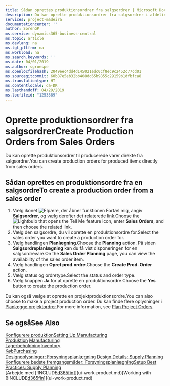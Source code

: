 ```yaml
---
title: Sådan oprettes produktionsordrer fra salgsordrer | Microsoft Docs
description: Du kan oprette produktionsordrer fra salgsordrer i afdelingen Salg & marketing.
services: project-madeira
documentationcenter: ''
author: SorenGP
ms.service: dynamics365-business-central
ms.topic: article
ms.devlang: na
ms.tgt_pltfrm: na
ms.workload: na
ms.search.keywords: ''
ms.date: 04/01/2019
ms.author: sgroespe
ms.openlocfilehash: 2049eec4dd4d145021edc0cf8ec9c2452c77cd01
ms.sourcegitcommit: 60b87e5eb32bb408dd65b9855c29159b1dfbfca8
ms.translationtype: HT
ms.contentlocale: da-DK
ms.lasthandoff: 04/29/2019
ms.locfileid: "1253389"
---
```

# <a name="create-production-orders-from-sales-orders"></a><span data-ttu-id="50b1f-103">Oprette produktionsordrer fra salgsordrer</span><span class="sxs-lookup"><span data-stu-id="50b1f-103">Create Production Orders from Sales Orders</span></span>
<span data-ttu-id="50b1f-104">Du kan oprette produktionsordrer til producerede varer direkte fra salgsordrer.</span><span class="sxs-lookup"><span data-stu-id="50b1f-104">You can create production orders for produced items directly from sales orders.</span></span>  

## <a name="to-create-a-production-order-from-a-sales-order"></a><span data-ttu-id="50b1f-105">Sådan oprettes en produktionsordre fra en salgsordre</span><span class="sxs-lookup"><span data-stu-id="50b1f-105">To create a production order from a sales order</span></span>  

1.  <span data-ttu-id="50b1f-106">Vælg ikonet ![Elpære, der åbner funktionen Fortæl mig](media/ui-search/search_small.png "Fortæl mig, hvad du vil foretage dig"), angiv **Salgsordrer**, og vælg derefter det relaterede link.</span><span class="sxs-lookup"><span data-stu-id="50b1f-106">Choose the ![Lightbulb that opens the Tell Me feature](media/ui-search/search_small.png "Tell me what you want to do") icon, enter **Sales Orders**, and then choose the related link.</span></span>  
2.  <span data-ttu-id="50b1f-107">Vælg den salgsordre, du vil oprette en produktionsordre for.</span><span class="sxs-lookup"><span data-stu-id="50b1f-107">Select the sales order you want to create a production order for.</span></span>  
3.  <span data-ttu-id="50b1f-108">Vælg handlingen **Planlægning**.</span><span class="sxs-lookup"><span data-stu-id="50b1f-108">Choose the **Planning** action.</span></span> <span data-ttu-id="50b1f-109">På siden **Salgsordreplanlægning** kan du få vist disponeringen for en salgsordrevare.</span><span class="sxs-lookup"><span data-stu-id="50b1f-109">On the **Sales Order Planning** page, you can view the availability of the sales order item.</span></span>  
4.  <span data-ttu-id="50b1f-110">Vælg handlingen **Opret prod.ordre**.</span><span class="sxs-lookup"><span data-stu-id="50b1f-110">Choose the **Create Prod. Order** action.</span></span>  
5.  <span data-ttu-id="50b1f-111">Vælg status og ordretype.</span><span class="sxs-lookup"><span data-stu-id="50b1f-111">Select the status and order type.</span></span>  
6.  <span data-ttu-id="50b1f-112">Vælg knappen **Ja** for at oprette en produktionsordre.</span><span class="sxs-lookup"><span data-stu-id="50b1f-112">Choose the **Yes** button to create the production order.</span></span>

<span data-ttu-id="50b1f-113">Du kan også vælge at oprette en projektproduktionsordre.</span><span class="sxs-lookup"><span data-stu-id="50b1f-113">You can also choose to make a project production order.</span></span> <span data-ttu-id="50b1f-114">Du kan finde flere oplysninger i [Planlægge projektordrer](production-how-to-plan-project-orders.md).</span><span class="sxs-lookup"><span data-stu-id="50b1f-114">For more information, see [Plan Project Orders](production-how-to-plan-project-orders.md).</span></span>   

## <a name="see-also"></a><span data-ttu-id="50b1f-115">Se også</span><span class="sxs-lookup"><span data-stu-id="50b1f-115">See Also</span></span>  
[<span data-ttu-id="50b1f-116">Konfigurere produktion</span><span class="sxs-lookup"><span data-stu-id="50b1f-116">Setting Up Manufacturing</span></span>](production-configure-production-processes.md)  
<span data-ttu-id="50b1f-117">[Produktion](production-manage-manufacturing.md)  </span><span class="sxs-lookup"><span data-stu-id="50b1f-117">[Manufacturing](production-manage-manufacturing.md)  </span></span>  
[<span data-ttu-id="50b1f-118">Lagerbeholdning</span><span class="sxs-lookup"><span data-stu-id="50b1f-118">Inventory</span></span>](inventory-manage-inventory.md)  
[<span data-ttu-id="50b1f-119">Køb</span><span class="sxs-lookup"><span data-stu-id="50b1f-119">Purchasing</span></span>](purchasing-manage-purchasing.md)  
<span data-ttu-id="50b1f-120">[Designoplysninger: Forsyningsplanlægning](design-details-supply-planning.md) </span><span class="sxs-lookup"><span data-stu-id="50b1f-120">[Design Details: Supply Planning](design-details-supply-planning.md) </span></span>  
[<span data-ttu-id="50b1f-121">Konfigurere bedste fremgangsmåder: Forsyningsplanlægning</span><span class="sxs-lookup"><span data-stu-id="50b1f-121">Setup Best Practices: Supply Planning</span></span>](setup-best-practices-supply-planning.md)  
<span data-ttu-id="50b1f-122">[Arbejde med [!INCLUDE[d365fin](includes/d365fin_md.md)]](ui-work-product.md)</span><span class="sxs-lookup"><span data-stu-id="50b1f-122">[Working with [!INCLUDE[d365fin](includes/d365fin_md.md)]](ui-work-product.md)</span></span>
